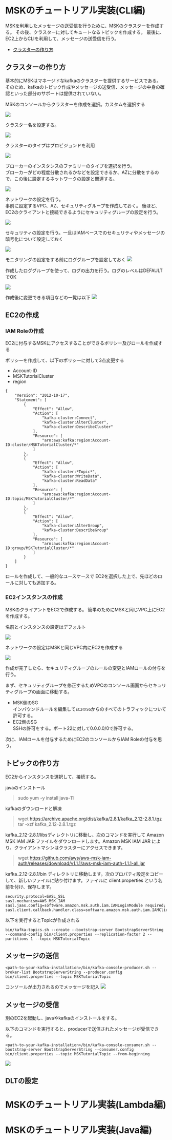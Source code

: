 # MSKのチュートリアル実装(CLI編)
MSKを利用したメッセージの送受信を行うために、MSKのクラスターを作成する。
その後、クラスターに対してキュートなるトピックを作成する。
最後に、EC2上からCLIを利用して、メッセージの送受信を行う。

- [クラスターの作り方](https://docs.aws.amazon.com/ja_jp/msk/latest/developerguide/getting-started.html)

## クラスターの作り方
基本的にMSKはマネージドなkafkaのクラスターを提供するサービスである。
そのため、kafkaのトピック作成やメッセージの送受信、メッセージの中身の確認といった部分のサポートは提供されていない。

MSKのコンソールからクラスターを作成を選択。カスタムを選択する

![](img/msk_cluster_setting2.png)

クラスター名を設定する。

![](img/msk_cluster_setting3.png)

クラスターのタイプはプロビジョンドを利用

![](img/msk_cluster_setting4.png)


ブローカーのインスタンスのファミリーのタイプを選択を行う。  
ブローカーがどの程度分散されるかなどを設定できるか、AZに分散をするので、この後に設定するネットワークの設定と関連する。

![](img/msk_cluster_setting5.png)

ネットワークの設定を行う。  
事前に設定するVPC、AZ、セキュリティグループを作成しておく。
後ほど、EC2のクライアントと接続できるようにセキュリティグループの設定を行う。

![](img/msk_cluster_setting6.png)

セキュリティの設定を行う。一旦はIAMベースでのセキュリティやメッセージの暗号化について設定しておく

![](img/msk_cluster_setting7.png)

モニタリングの設定をする前にロググループを設定しておく
![](img/msk_cluster_setting8.png)

作成したロググループを使って、ログの出力を行う。ログのレベルはDEFAULTでOK

![](img/msk_cluster_setting9.png)

作成後に変更できる項目などの一覧は以下
![](img/msk_cluster_setting1.png)

## EC2の作成
### IAM Roleの作成
EC2に付与するMSKにアクセスすることができるポリシー及びロールを作成する

ポリシーを作成して、以下のポリシーに対して3点変更する
- Account-ID
- MSKTutorialCluster
- region
```
{
    "Version": "2012-10-17",
    "Statement": [
        {
            "Effect": "Allow",
            "Action": [
                "kafka-cluster:Connect",
                "kafka-cluster:AlterCluster",
                "kafka-cluster:DescribeCluster"
            ],
            "Resource": [
                "arn:aws:kafka:region:Account-ID:cluster/MSKTutorialCluster/*"
            ]
        },
        {
            "Effect": "Allow",
            "Action": [
                "kafka-cluster:*Topic*",
                "kafka-cluster:WriteData",
                "kafka-cluster:ReadData"
            ],
            "Resource": [
                "arn:aws:kafka:region:Account-ID:topic/MSKTutorialCluster/*"
            ]
        },
        {
            "Effect": "Allow",
            "Action": [
                "kafka-cluster:AlterGroup",
                "kafka-cluster:DescribeGroup"
            ],
            "Resource": [
                "arn:aws:kafka:region:Account-ID:group/MSKTutorialCluster/*"
            ]
        }
    ]
}
```

ロールを作成して、一般的なユースケースで EC2を選択した上で、先ほどのロールに対しても追加する。



### EC2インスタンスの作成
MSKのクライアントをEC2で作成する。
簡単のためにMSKと同じVPC上にEC2を作成する。

名前とインスタンスの設定はデフォルト

![](img/msk-ec2-setting1.png)

ネットワークの設定はMSKと同じVPC内にEC2を作成する

![](img/msk-ec2-setting2.png)

作成が完了したら、セキュリティグループのルールの変更とIAMロールの付与を行う。

まず、セキュリティグループを修正するためVPCのコンソール画面からセキュリティグループの画面に移動する。  
- MSK側のSG  
インバウンドルールを編集して`EC2のSG`からのすべてのトラフィックについて許可する。
- EC2側のSG  
SSHの許可をする。ポート22に対して0.0.0.0/0で許可する。

次に、IAMロールを付与するためにEC2のコンソールからIAM Roleの付与を思う。


## トピックの作り方
EC2からインスタンスを選択して、接続する。

javaのインストール
> sudo yum -y install java-11

kafkaのダウンロードと解凍
> wget https://archive.apache.org/dist/kafka/2.8.1/kafka_2.12-2.8.1.tgz  
> tar -xzf kafka_2.12-2.8.1.tgz

kafka_2.12-2.8.1/libsディレクトリに移動し、次のコマンドを実行して Amazon MSK IAM JAR ファイルをダウンロードします。Amazon MSK IAM JAR により、クライアントマシンはクラスターにアクセスできます。
> wget https://github.com/aws/aws-msk-iam-auth/releases/download/v1.1.1/aws-msk-iam-auth-1.1.1-all.jar

kafka_2.12-2.8.1/bin ディレクトリに移動します。次のプロパティ設定をコピーして、新しいファイルに貼り付けます。ファイルに client.properties という名前を付け、保存します。
```
security.protocol=SASL_SSL
sasl.mechanism=AWS_MSK_IAM
sasl.jaas.config=software.amazon.msk.auth.iam.IAMLoginModule required;
sasl.client.callback.handler.class=software.amazon.msk.auth.iam.IAMClientCallbackHandler
```

以下を実行するとTopicが作成される
```
bin/kafka-topics.sh --create --bootstrap-server BootstrapServerString --command-config bin/client.properties --replication-factor 2 --partitions 1 --topic MSKTutorialTopic
```


## メッセージの送信
```
<path-to-your-kafka-installation>/bin/kafka-console-producer.sh --broker-list BootstrapServerString --producer.config bin/client.properties --topic MSKTutorialTopic
```
コンソールが出力されるのでメッセージを記入
![](img/msk_producer.png)

## メッセージの受信
別のEC2を起動し、javaやkafkaのインストールをする。

以下のコマンドを実行すると、producerで送信されたメッセージが受信できる。
```
<path-to-your-kafka-installation>/bin/kafka-console-consumer.sh --bootstrap-server BootstrapServerString --consumer.config bin/client.properties --topic MSKTutorialTopic --from-beginning
```

![](img/msk_consumer.png)


## DLTの設定




# MSKのチュートリアル実装(Lambda編)
# MSKのチュートリアル実装(Java編)